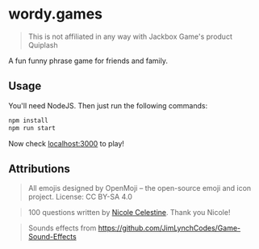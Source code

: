 # wordy.games

> This is not affiliated in any way with Jackbox Game's product Quiplash

A fun funny phrase game for friends and family.

## Usage

You'll need NodeJS. Then just run the following commands:

```bash
npm install
npm run start
```

Now check [localhost:3000](http://localhost:3000) to play!

## Attributions

> All emojis designed by OpenMoji – the open-source emoji and icon project. License: CC BY-SA 4.0

> 100 questions written by [Nicole Celestine](https://www.upwork.com/o/profiles/users/~01c7d55d416a33c825/). Thank you Nicole!

> Sounds effects from https://github.com/JimLynchCodes/Game-Sound-Effects
